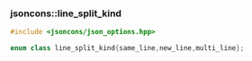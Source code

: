 ### jsoncons::line_split_kind

```c++
#include <jsoncons/json_options.hpp>

enum class line_split_kind{same_line,new_line,multi_line};
```

